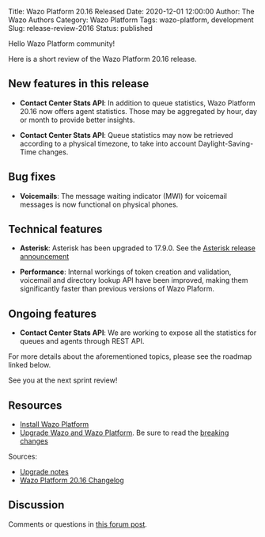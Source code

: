Title: Wazo Platform 20.16 Released
Date: 2020-12-01 12:00:00
Author: The Wazo Authors
Category: Wazo Platform
Tags: wazo-platform, development
Slug: release-review-2016
Status: published

Hello Wazo Platform community!

Here is a short review of the Wazo Platform 20.16 release.

## New features in this release

* **Contact Center Stats API**: In addition to queue statistics, Wazo Platform 20.16 now offers agent statistics. Those may be aggregated by hour, day or month to provide better insights.

* **Contact Center Stats API**: Queue statistics may now be retrieved according to a physical timezone, to take into account Daylight-Saving-Time changes.

## Bug fixes

* **Voicemails**: The message waiting indicator (MWI) for voicemail messages is now functional on physical phones.

## Technical features

* **Asterisk**: Asterisk has been upgraded to 17.9.0. See the [Asterisk release announcement](https://www.asterisk.org/asterisk-news/asterisk-17-9-0-now-available/)

* **Performance**: Internal workings of token creation and validation, voicemail and directory lookup API have been improved, making them significantly faster than previous versions of Wazo Plaform.

## Ongoing features

* **Contact Center Stats API**: We are working to expose all the statistics for queues and agents through REST API.

For more details about the aforementioned topics, please see the roadmap linked below.

See you at the next sprint review!

## Resources

* [Install Wazo Platform](/use-cases)
* [Upgrade Wazo and Wazo Platform](/uc-doc/upgrade/). Be sure to read the [breaking changes](/uc-doc/upgrade/upgrade_notes#20-16)

Sources:

* [Upgrade notes](/uc-doc/upgrade/upgrade_notes#20-16)
* [Wazo Platform 20.16 Changelog](https://wazo-dev.atlassian.net/issues/?jql=project%3DWAZO%20AND%20fixVersion%3D20.16)

## Discussion

Comments or questions in [this forum post](https://wazo-platform.discourse.group/t/blog-wazo-platform-20-16-released).
